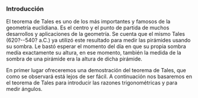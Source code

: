 



### Introducción

El teorema de Tales es uno de los más importantes y famosos de la geometría
euclidiana. Es el centro y el punto de partida de muchos desarrollos y
aplicaciones de la geometría. Se cuenta que el mismo Tales (620?--540? a.C.)
ya utilizó este resultado para medir las pirámides usando su sombra. Le
bastó esperar el momento del día en que su propia sombra medía exactamente
su altura, en ese momento, también la medida de la sombra de una pirámide
era la altura de dicha pirámide.

En primer lugar ofreceremos una demostración del teorema de Tales, que como
se observará está lejos de ser fácil. A continuación nos basaremos en el
teorema de Tales para introducir las razones trigonométricas y para medir
ángulos.



